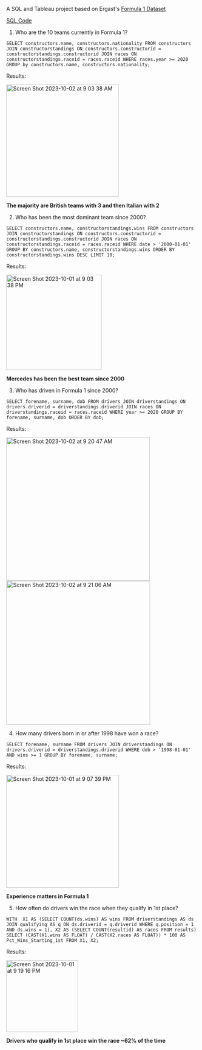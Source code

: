 A SQL and Tableau project based on Ergast's [Formula 1 Dataset](https://ergast.com/mrd/db/)

[SQL Code](https://github.com/chaseboykin/SQL-and-Data-Visualization-Project/blob/main/Experience.sql)

1. Who are the 10 teams currently in Formula 1?

`SELECT constructors.name, constructors.nationality
FROM constructors
JOIN constructorstandings
ON constructors.constructorid = constructorstandings.constructorid
JOIN races
ON constructorstandings.raceid = races.raceid
WHERE races.year >= 2020
GROUP by constructors.name, constructors.nationality;`

Results:

<img width="296" alt="Screen Shot 2023-10-02 at 9 03 38 AM" src="https://github.com/chaseboykin/SQL-and-Data-Visualization-Project/assets/140556718/c4f2a16b-00f2-4559-8663-c1f180769876">

**The majority are British teams with 3 and then Italian with 2**


2. Who has been the most dominant team since 2000?

`SELECT constructors.name, constructorstandings.wins
FROM constructors
JOIN constructorstandings
ON constructors.constructorid = constructorstandings.constructorid
JOIN races
ON constructorstandings.raceid = races.raceid
WHERE date > '2000-01-01'
GROUP BY constructors.name, constructorstandings.wins
ORDER BY constructorstandings.wins DESC
LIMIT 10;`

Results:

<img width="251" alt="Screen Shot 2023-10-01 at 9 03 38 PM" src="https://github.com/chaseboykin/SQL-and-Data-Visualization-Project/assets/140556718/3361ea79-646f-4efc-8ade-e96d12e62661">

**Mercedes has been the best team since 2000**


3. Who has driven in Formula 1 since 2000?

`SELECT forename, surname, dob
FROM drivers
JOIN driverstandings
ON drivers.driverid = driverstandings.driverid
JOIN races
ON driverstandings.raceid = races.raceid
WHERE year >= 2020
GROUP BY forename, surname, dob
ORDER BY dob;`

Results:

<img width="378" alt="Screen Shot 2023-10-02 at 9 20 47 AM" src="https://github.com/chaseboykin/SQL-and-Data-Visualization-Project/assets/140556718/0139c7de-7a4f-4de8-9055-b4c5b066fe7f">
<img width="379" alt="Screen Shot 2023-10-02 at 9 21 06 AM" src="https://github.com/chaseboykin/SQL-and-Data-Visualization-Project/assets/140556718/22864e9a-b2d5-4c27-83ac-b43e7ec9ed43">


4. How many drivers born in or after 1998 have won a race?

`SELECT forename, surname
FROM drivers
JOIN driverstandings
ON drivers.driverid = driverstandings.driverid
WHERE dob > '1998-01-01' AND wins >= 1
GROUP BY forename, surname;`

Results:

<img width="297" alt="Screen Shot 2023-10-01 at 9 07 39 PM" src="https://github.com/chaseboykin/SQL-and-Data-Visualization-Project/assets/140556718/bcb07425-2930-486f-a5cf-db5d97261495">

**Experience matters in Formula 1**


5. How often do drivers win the race when they qualify in 1st place?

`WITH 
X1 AS (SELECT COUNT(ds.wins) AS wins FROM driverstandings AS ds
JOIN qualifying AS q ON ds.driverid = q.driverid
WHERE q.position = 1 AND ds.wins = 1),
X2 AS (SELECT COUNT(resultid) AS races FROM results)
SELECT (CAST(X1.wins AS FLOAT) / CAST(X2.races AS FLOAT)) * 100 AS Pct_Wins_Starting_1st
FROM X1, X2;`

Results:

<img width="189" alt="Screen Shot 2023-10-01 at 9 19 16 PM" src="https://github.com/chaseboykin/SQL-and-Data-Visualization-Project/assets/140556718/3ca94369-d225-4ac9-98df-0e43292ee4f0">

**Drivers who qualify in 1st place win the race ~62% of the time**

